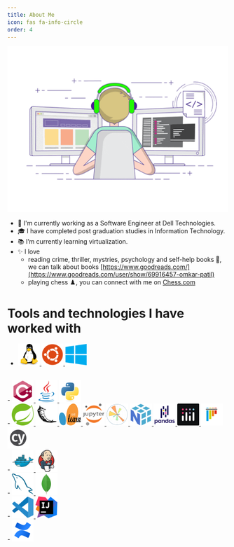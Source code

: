 ```yaml
---
title: About Me
icon: fas fa-info-circle
order: 4
---
```


![](../images/programmer.gif)

- 🏢 I'm currently working as a Software Engineer at Dell Technologies.
- 🎓 I have completed post graduation studies in Information Technology.
- 📚 I’m currently learning virtualization.
- ✨ I love 
  - reading crime, thriller, mystries, psychology and self-help books 📖, we can talk about books [https://www.goodreads.com/](https://www.goodreads.com/user/show/69916457-omkar-patil)
  - playing chess ♟️, you can connect with me on [Chess.com](https://www.chess.com/member/phileinsophos)

# Tools and technologies I have worked with
- <a href="https://www.linux.org"><img src="../images/svg/linux.svg" alt="Linux" width="50" height="50"/> </a>
  <a href="https://ubuntu.com/"><img src="../images/svg/ubuntu.svg" alt="Ubuntu" width="50" height="50"/> </a>
  <a href="https://www.microsoft.com/en-in/windows"><img src="../images/svg/windows.svg" alt="Windows" width="50" height="50"/> </a>
<br/>
- <a href="https://en.cppreference.com"><img src="../images/svg/cplusplus.svg" alt="cpp" width="50" height="50"/> </a>
  <a href="https://www.java.com"><img src="../images/svg/java.svg" alt="Java" width="50" height="50"/> </a>
  <a href="https://www.python.org/"><img src="../images/svg/python.svg" alt="Python" width="50" height="50"/> </a>
<br/>
- <a href="https://spring.io/projects/spring-boot"><img src="../images/svg/spring.svg" alt="springboot" width="50" height="50"/> </a>
  <a href="https://flask.palletsprojects.com/"><img src="../images/svg/flask.svg" alt="flask" width="50" height="50"/> </a>
  <a href="https://scikit-learn.org/"><img src="../images/svg/sklearn.svg" alt="sklearn" width="50" height="50"/> </a>
  <a href="https://jupyter.org/"><img src="../images/svg/jupyter.svg" alt="jupyter" width="50" height="50"/> </a>
  <a href="https://matplotlib.org/"><img src="../images/svg/matplotlib.png" alt="matplotlib" width="50" height="50"/> </a>
  <a href="https://numpy.org/"><img src="../images/svg/numpy.svg" alt="numpy" width="50" height="50"/> </a>
  <a href="https://pandas.pydata.org/"><img src="../images/svg/pandas.svg" alt="pandas" width="50" height="50"/> </a>
  <a href="https://plotly.com/"><img src="../images/svg/plotly.png" alt="plotly" width="50" height="50"/> </a>
  <a href="https://pytest.org/"><img src="../images/svg/pytest.svg" alt="pytest" width="50" height="50"/> </a>
  <a href="https://www.cypress.io/"><img src="../images/svg/cypress.svg" alt="cypress" width="50" height="50"/> </a>
<br/>
- <a href="https://www.docker.com/"><img src="../images/svg/docker.svg" alt="docker" width="50" height="50"/> </a>
  <a href="https://www.jenkins.io/"><img src="../images/svg/jenkins.svg" alt="jenkins" width="50" height="50"/> </a>
<br/>
- <a href="https://www.mysql.com/"><img src="../images/svg/mysql.svg" alt="mysql" width="50" height="50"/> </a>
  <a href="https://www.mongodb.com/"><img src="../images/svg/mongodb.svg" alt="mongodb" width="50" height="50"/> </a>
<br/>
- <a href="https://code.visualstudio.com/"><img src="../images/svg/vscode.svg" alt="vscode" width="50" height="50"/> </a>
  <a href="https://www.jetbrains.com/idea/"><img src="../images/svg/intellijidea.png" alt="intellijidea" width="50" height="50"/> </a>
<br/>
- <a href="https://www.atlassian.com/software/confluence"><img src="../images/svg/confluence.svg" alt="confluence" width="50" height="50"/> </a>
